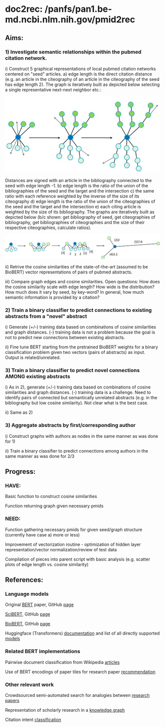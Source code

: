 # doc2rec: /panfs/pan1.be-md.ncbi.nlm.nih.gov/pmid2rec

## Aims:

### 1) Investigate semantic relationships within the pubmed citation network.

i) Construct 5 graphical representations of local pubmed citation networks centered on "seed" articles. a) edge length is the direct citation distance (e.g. an article in the citeography of an article in the citeography of the seed has edge length 2). The graph is iteratively built as depicted below selecting a single representative next-next neighbor etc.:

![](/graphImage1.jpg)

Distances are signed with an article in the bibliography connected to the seed with edge length -1. b) edge length is the ratio of the union of the bibliographies of the seed and the target and the intersection c) the same ratio with each reference weighted by the inverse of the size of its citeography d) edge length is the ratio of the union of the citeographies of the seed and the target and the intersection e) each citing article is weighted by the size of its bibliography. The graphs are iteratively built as depicted below (b/c shown: get bibliography of seed, get citeographies of bibliography, get bibliographies of citeographies and the size of their respective citeographies, calculate ratios).

![](/graphImage2.jpg)

ii) Retrive the cosine similarities of the state-of-the-art (assumed to be BioBERT) vector representations of pairs of pubmed abstracts.

iii) Compare graph edges and cosine similarities. Open questions: How does the cosine similarity scale with edge length? How wide is the distribution? How much does it vary by seed, by key-word? In general, how much semantic information is provided by a citation?

### 2) Train a binary classifier to predict connections to existing abstracts from a "novel" abstract

i) Generate (+/-) training data based on combinations of cosine similarities and graph distances. (-) training data is not a problem because the goal is not to predict new connections between existing abstracts.

ii) Fine tune BERT starting from the pretrained BioBERT weights for a binary classification problem given two vectors (pairs of abstracts) as input. Output is related/unrelated.

### 3) Train a binary classifier to predict novel connections AMONG existing abstracts

i) As in 2), generate (+/-) training data based on combinations of cosine similarities and graph distances. (-) training data is a challenge. Need to identify pairs of connected but semantically unrelated abstracts (e.g. in the bibliography but low cosine similarity). Not clear what is the best case.

ii) Same as 2)

### 3) Aggregate abstracts by first/corresponding author

i) Construct graphs with authors as nodes in the same manner as was done for 1)

ii) Train a binary classifier to predict connections among authors in the same manner as was done for 2/3

## Progress:

### HAVE:
Basic function to construct cosine similarities

Function returning graph given necessary pmids

### NEED:
Function gathering necessary pmids for given seed/graph structure (currently have case a) more or less)

Improvement of vectorization routine - optimization of hidden layer representation/vector normalization/review of test data

Compilation of pieces into parent script with basic analysis (e.g. scatter plots of edge length vs. cosine similarity)

## References:
### Language models
Original [BERT](https://arxiv.org/abs/1810.04805) paper, GitHub [page](https://github.com/google-research/bert)

[SciBERT](https://arxiv.org/abs/1903.10676), GitHub [page](https://github.com/allenai/scibert)

[BioBERT](https://arxiv.org/abs/1901.08746), GitHub [page](https://github.com/dmis-lab/biobert)

Huggingface (Transformers) [documentation](https://huggingface.co/transformers/) and list of all directly supported [models](https://huggingface.co/models?)



### Related BERT implementations
Pairwise document classification from Wikipedia [articles](https://arxiv.org/abs/2003.09881)

Use of BERT encodings of paper tiles for research paper [recommendation](http://ceur-ws.org/Vol-2431/paper2.pdf)

### Other relevant work

Crowdsourced semi-automated search for analogies between [research papers](https://dl.acm.org/doi/abs/10.1145/3274300)

Representation of scholarly research in a [knowledge graph](https://dl.acm.org/doi/abs/10.1145/3360901.3364435)

Citation intent [classification](https://www.aclweb.org/anthology/N19-1361.pdf)
